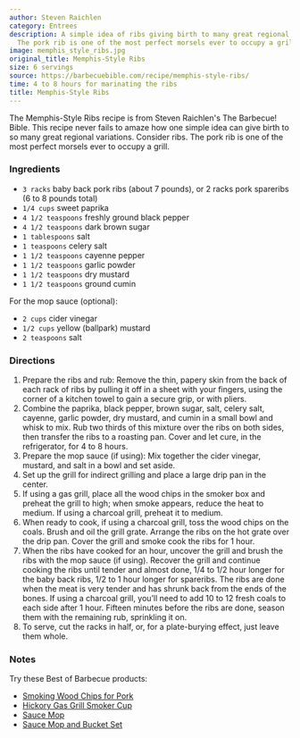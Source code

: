 ```yaml
---
author: Steven Raichlen
category: Entrees
description: A simple idea of ribs giving birth to many great regional variations.
  The pork rib is one of the most perfect morsels ever to occupy a grill.
image: memphis_style_ribs.jpg
original_title: Memphis-Style Ribs
size: 6 servings
source: https://barbecuebible.com/recipe/memphis-style-ribs/
time: 4 to 8 hours for marinating the ribs
title: Memphis-Style Ribs
---
```

The Memphis-Style Ribs recipe is from Steven Raichlen's The Barbecue! Bible. This recipe never fails to amaze how one simple idea can give birth to so many great regional variations. Consider ribs. The pork rib is one of the most perfect morsels ever to occupy a grill.

### Ingredients

* `3 racks` baby back pork ribs (about 7 pounds), or 2 racks pork spareribs (6 to 8 pounds total)
* `1/4 cups` sweet paprika
* `4 1/2 teaspoons` freshly ground black pepper
* `4 1/2 teaspoons` dark brown sugar
* `1 tablespoons` salt
* `1 teaspoons` celery salt
* `1 1/2 teaspoons` cayenne pepper
* `1 1/2 teaspoons` garlic powder
* `1 1/2 teaspoons` dry mustard
* `1 1/2 teaspoons` ground cumin

For the mop sauce (optional):
* `2 cups` cider vinegar
* `1/2 cups` yellow (ballpark) mustard
* `2 teaspoons` salt

### Directions

1. Prepare the ribs and rub: Remove the thin, papery skin from the back of each rack of ribs by pulling it off in a sheet with your fingers, using the corner of a kitchen towel to gain a secure grip, or with pliers.
2. Combine the paprika, black pepper, brown sugar, salt, celery salt, cayenne, garlic powder, dry mustard, and cumin in a small bowl and whisk to mix. Rub two thirds of this mixture over the ribs on both sides, then transfer the ribs to a roasting pan. Cover and let cure, in the refrigerator, for 4 to 8 hours.
3. Prepare the mop sauce (if using): Mix together the cider vinegar, mustard, and salt in a bowl and set aside.
4. Set up the grill for indirect grilling and place a large drip pan in the center.
5. If using a gas grill, place all the wood chips in the smoker box and preheat the grill to high; when smoke appears, reduce the heat to medium. If using a charcoal grill, preheat it to medium.
6. When ready to cook, if using a charcoal grill, toss the wood chips on the coals. Brush and oil the grill grate. Arrange the ribs on the hot grate over the drip pan. Cover the grill and smoke cook the ribs for 1 hour.
7. When the ribs have cooked for an hour, uncover the grill and brush the ribs with the mop sauce (if using). Recover the grill and continue cooking the ribs until tender and almost done, 1/4 to 1/2 hour longer for the baby back ribs, 1/2 to 1 hour longer for spareribs. The ribs are done when the meat is very tender and has shrunk back from the ends of the bones. If using a charcoal grill, you’ll need to add 10 to 12 fresh coals to each side after 1 hour. Fifteen minutes before the ribs are done, season them with the remaining rub, sprinkling it on.
8. To serve, cut the racks in half, or, for a plate-burying effect, just leave them whole.

### Notes

Try these Best of Barbecue products:

* [Smoking Wood Chips for Pork](http://barbecuebible.com/product/best-of-barbecue-smoking-wood-chips-for-pork/)
* [Hickory Gas Grill Smoker Cup](http://barbecuebible.com/product/disposable-gas-grill-smoker-box-with-hickory-wood-chips/)
* [Sauce Mop](http://barbecuebible.com/product/best-barbecue-barbecue-sauce-mop/)
* [Sauce Mop and Bucket Set](http://barbecuebible.com/product/best-barbecue-sauce-mop-bucket-set/)